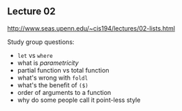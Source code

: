 ## Lecture 02
http://www.seas.upenn.edu/~cis194/lectures/02-lists.html

Study group questions:
- `let` vs `where`
- what is _parametricity_
- partial function vs total function
- what's wrong with `foldl`
- what's the benefit of `($)`
- order of arguments to a function
- why do some people call it point-less style
